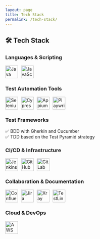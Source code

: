 ```yaml
---
layout: page
title: Tech Stack
permalink: /tech-stack/
---
```


<h2>🛠 Tech Stack</h2>

<h3>Languages & Scripting</h3>
<div style="display: flex; flex-wrap: wrap; gap: 10px; align-items: center;">
  <img src="https://cdn.jsdelivr.net/gh/devicons/devicon/icons/java/java-original.svg" alt="Java" width="40" />
  <img src="https://cdn.jsdelivr.net/gh/devicons/devicon/icons/javascript/javascript-original.svg" alt="JavaScript" width="40" />
</div>

<h3>Test Automation Tools</h3>
<div style="display: flex; flex-wrap: wrap; gap: 10px; align-items: center;">
  <img src="https://cdn.jsdelivr.net/gh/devicons/devicon/icons/selenium/selenium-original.svg" alt="Selenium" width="40" />
  <img src="https://img.icons8.com/external-tal-revivo-color-tal-revivo/48/null/external-cypress-a-next-generation-front-end-testing-tool-for-the-modern-web-logo-color-tal-revivo.png" alt="Cypress" width="40"/>
  <img src="https://img.icons8.com/color/48/null/appium.png" alt="Appium" width="40" />
  <img src="https://playwright.dev/img/playwright-logo.svg" alt="Playwright" width="40" />
</div>

<h3>Test Frameworks</h3>
<p>✅ BDD with Gherkin and Cucumber<br>✅ TDD based on the Test Pyramid strategy</p>

<h3>CI/CD & Infrastructure</h3>
<div style="display: flex; flex-wrap: wrap; gap: 10px; align-items: center;">
  <img src="https://cdn.jsdelivr.net/gh/devicons/devicon/icons/jenkins/jenkins-original.svg" alt="Jenkins" width="40" />
  <img src="https://cdn.jsdelivr.net/gh/devicons/devicon/icons/github/github-original.svg" alt="GitHub Actions" width="40" />
  <img src="https://cdn.jsdelivr.net/gh/devicons/devicon/icons/gitlab/gitlab-original.svg" alt="GitLab CI" width="40" />
</div>

<h3>Collaboration & Documentation</h3>
<div style="display: flex; flex-wrap: wrap; gap: 10px; align-items: center;">
  <img src="https://img.icons8.com/color/48/null/confluence.png" alt="Confluence" width="40" />
  <img src="https://cdn.jsdelivr.net/gh/devicons/devicon/icons/jira/jira-original.svg" alt="Jira" width="40" />
  <img src="https://upload.wikimedia.org/wikipedia/commons/8/83/Xray_logo.png" alt="Xray" width="40" />
  <img src="https://upload.wikimedia.org/wikipedia/commons/1/1d/TestLink_Logo.png" alt="TestLink" width="40" />
</div>

<h3>Cloud & DevOps</h3>
<div style="display: flex; flex-wrap: wrap; gap: 10px; align-items: center;">
  <img src="https://cdn.jsdelivr.net/gh/devicons/devicon/icons/amazonwebservices/amazonwebservices-original.svg" alt="AWS" width="40" />
</div>

